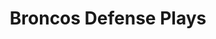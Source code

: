 ---
layout: playbook
title: Broncos Defense Plays
team: broncos
unit: defense
permalink: /broncos/defense/
---